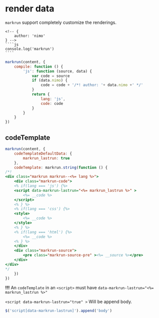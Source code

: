 # render data

`markrun` support completely customize the renderings.

    <!-- {
        author: 'nimo'
    } -->
    ````js
    console.log('markrun')
    ````

```js
markrun(content, {
    compile: function () {
        'js': function (source, data) {
            var code = source
            if (data.nimo) {
                code = code + '/*! author: '+ data.nimo +' */'
            }
            return {
                lang: 'js',
                code: code
            }
        }
    }
})
```

## codeTemplate

```js
markrun(content, {
    codeTemplateDefaultData: {
        markrun_lastrun: true
    },
    codeTemplate: markrun.string(function () {
/*!
<div class="markrun markrun--<%= lang %>">
    <div class="markrun-code">
    <% if(lang === 'js') {%>
    <script data-markrun-lastrun="<%= markrun_lastrun %>" >
        <%= __code %>
    </script>
    <% } %>
    <% if(lang === 'css') {%>
    <style>
        <%= __code %>
    </style>
    <% } %>
    <% if(lang === 'html') {%>
        <%= __code %>
    <% } %>
    </div>
    <div class="markrun-source">
        <pre class="markrun-source-pre" ><%= __source %></pre>
    </div>
</div>
*/
    })
})
```

**!!!** An `codeTemplate` in an `<script>` must have `data-markrun-lastrun="<%= markrun_lastrun %>"`

`<script data-markrun-lastrun="true" >` Will be append body.

```js
$('script[data-markrun-lastrun]').append('body')
```
